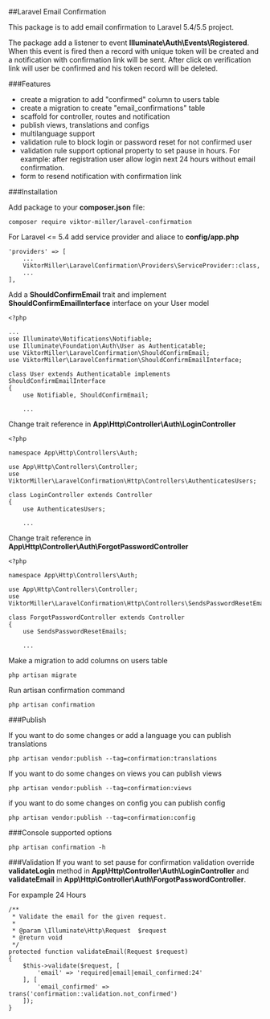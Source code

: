 ##Laravel Email Confirmation

This package is to add email confirmation to Laravel 5.4/5.5 project.

The package add a listener to event **Illuminate\Auth\Events\Registered**. When this event is fired then a record with unique token will be created and a notification with confirmation link will be sent. After click on verification link will user be confirmed and his token record will be deleted.

###Features
- create a migration to add "confirmed" column to users table
- create a migration to create "email_confirmations" table
- scaffold for controller, routes and notification
- publish views, translations and configs
- multilanguage support
- validation rule to block login or password reset for not confirmed user
- validation rule support optional property to set pause in hours. For example: after registration user allow login next 24 hours without email confirmation.
- form to resend notification with confirmation link


###Installation

Add package to your **composer.json** file:

	composer require viktor-miller/laravel-confirmation
	
For Laravel <= 5.4 add service provider and aliace to **config/app.php**

	'providers' => [
		...
		ViktorMiller\LaravelConfirmation\Providers\ServiceProvider::class,
		...
	],

Add a **ShouldConfirmEmail** trait and implement **ShouldConfirmEmailInterface** interface on your User model

	<?php
	
	...
	use Illuminate\Notifications\Notifiable;
	use Illuminate\Foundation\Auth\User as Authenticatable;
	use ViktorMiller\LaravelConfirmation\ShouldConfirmEmail;
	use ViktorMiller\LaravelConfirmation\ShouldConfirmEmailInterface;
	
	class User extends Authenticatable implements ShouldConfirmEmailInterface
	{
	    use Notifiable, ShouldConfirmEmail;
	    
	    ...

Change trait reference in **App\Http\Controller\Auth\LoginController**

	<?php

	namespace App\Http\Controllers\Auth;
	
	use App\Http\Controllers\Controller;
	use ViktorMiller\LaravelConfirmation\Http\Controllers\AuthenticatesUsers;
	
	class LoginController extends Controller
	{
	    use AuthenticatesUsers;
	    
	    ...

Change trait reference in **App\Http\Controller\Auth\ForgotPasswordController**

	<?php

	namespace App\Http\Controllers\Auth;
	
	use App\Http\Controllers\Controller;
	use ViktorMiller\LaravelConfirmation\Http\Controllers\SendsPasswordResetEmails;
	
	class ForgotPasswordController extends Controller
	{
	    use SendsPasswordResetEmails;
	    
	    ...

Make a migration to add columns on users table

	php artisan migrate
	
Run artisan confirmation command
	
	php artisan confirmation

###Publish

If you want to do some changes or add a language you can publish translations

	php artisan vendor:publish --tag=confirmation:translations
	
If you want to do some changes on views you can publish views

	php artisan vendor:publish --tag=confirmation:views

if you want to do some changes on config you can publish config

	php artisan vendor:publish --tag=confirmation:config
	
###Console
supported options

	php artisan confirmation -h
	
###Validation
If you want to set pause for confirmation validation override **validateLogin** method in **App\Http\Controller\Auth\LoginController** and **validateEmail** in **App\Http\Controller\Auth\ForgotPasswordController**.

For expample 24 Hours

	/**
     * Validate the email for the given request.
     *
     * @param \Illuminate\Http\Request  $request
     * @return void
     */
    protected function validateEmail(Request $request)
    {
        $this->validate($request, [
            'email' => 'required|email|email_confirmed:24'
        ], [
            'email_confirmed' => trans('confirmation::validation.not_confirmed')
        ]);
    }
